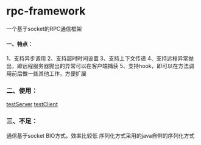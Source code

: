 # rpc-framework
一个基于socket的RPC通信框架

####  一、特点：
  1、支持异步调用
  2、支持超时时间设置
  3、支持上下文传递
  4、支持远程异常抛出，即远程服务器抛出的异常可以在客户端捕获
  5、支持hook，即可以在方法调用前后做一些其他工作，方便扩展
  
  
### 二、使用：
  
  [testServer](https://github.com/buptmiao/rpc-framework/blob/master/src/com/alibaba/middleware/race/rpc/api/TestProvider.java "testProvider")
  [testClient](https://github.com/buptmiao/rpc-framework/blob/master/src/com/alibaba/middleware/race/rpc/api/TestClient.java "testClient")
  
  
  
### 三、不足：
  通信基于socket BIO方式，效率比较低
  序列化方式采用的java自带的序列化方式
  
